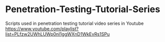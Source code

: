 # Penetration-Testing-Tutorial-Series
Scripts used in penetration testing tutorial video series in Youtube
https://www.youtube.com/playlist?list=PLfzw2UWhLUWp0nI1ggWXnD1WkEvRs1SPu
